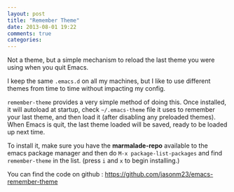 ```yaml
---
layout: post
title: "Remember Theme"
date: 2013-08-01 19:22
comments: true
categories: 
---
```


Not a theme, but a simple mechanism to reload the last theme you were
using when you quit Emacs.

I keep the same `.emacs.d` on all my machines, but I like to use
different themes from time to time without impacting my config.

`remember-theme` provides a very simple method of doing this. Once
installed, it will autoload at startup, check `~/.emacs-theme` file it
uses to remember your last theme, and then load it (after disabling
any preloaded themes). When Emacs is quit, the last theme loaded will
be saved, ready to be loaded up next time.

To install it, make sure you have the **marmalade-repo** available to
the emacs package manager and then do `M-x package-list-packages` and
find `remember-theme` in the list. (press `i` and `x` to begin
installing.)

You can find the code on github : https://github.com/jasonm23/emacs-remember-theme

